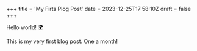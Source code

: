 +++
title = 'My Firts Plog Post'
date = 2023-12-25T17:58:10Z
draft = false
+++

Hello world! :earth_africa:

This is my very first blog post. One a month!
